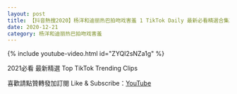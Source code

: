 ```yaml
---
layout: post
title: 【抖音熱搜2020】杨洋和迪丽热巴拍吻戏害羞 1 TikTok Daily 最新必看精選合集2020 12 21
date: 2020-12-21
category: 杨洋和迪丽热巴拍吻戏害羞
---
```


{% include youtube-video.html id="ZYQI2sNZa1g" %}

2021必看 最新精選 Top TikTok Trending Clips

喜歡請點贊轉發加訂閱 Like & Subscribe：[YouTube](https://www.youtube.com/channel/UCAoR7VcanIPd04uEq_GIylA/videos)

